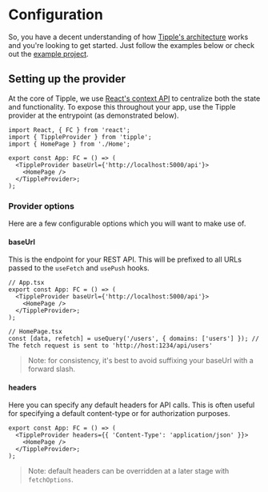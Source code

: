 # Configuration

So, you have a decent understanding of how [Tipple's architecture](./Domains.md) works and you're looking to get started. Just follow the examples below or check out the [example project]('../example').

## Setting up the provider

At the core of Tipple, we use [React's context API](https://reactjs.org/docs/context.html) to centralize both the state and functionality. To expose this throughout your app, use the Tipple provider at the entrypoint (as demonstrated below).

```tsx
import React, { FC } from 'react';
import { TippleProvider } from 'tipple';
import { HomePage } from './Home';

export const App: FC = () => (
  <TippleProvider baseUrl={'http://localhost:5000/api'}>
    <HomePage />
  </TippleProvider>;
);
```

### Provider options

Here are a few configurable options which you will want to make use of.

#### baseUrl

This is the endpoint for your REST API. This will be prefixed to all URLs passed to the `useFetch` and `usePush` hooks.

```tsx
// App.tsx
export const App: FC = () => (
  <TippleProvider baseUrl={'http://localhost:5000/api'}>
    <HomePage />
  </TippleProvider>;
);

// HomePage.tsx
const [data, refetch] = useQuery('/users', { domains: ['users'] }); // The fetch request is sent to 'http://host:1234/api/users'
```

> Note: for consistency, it's best to avoid suffixing your baseUrl with a forward slash.

#### headers

Here you can specify any default headers for API calls. This is often useful for specifying a default content-type or for authorization purposes.

```tsx
export const App: FC = () => (
  <TippleProvider headers={{ 'Content-Type': 'application/json' }}>
    <HomePage />
  </TippleProvider>;
);
```

> Note: default headers can be overridden at a later stage with `fetchOptions`.
